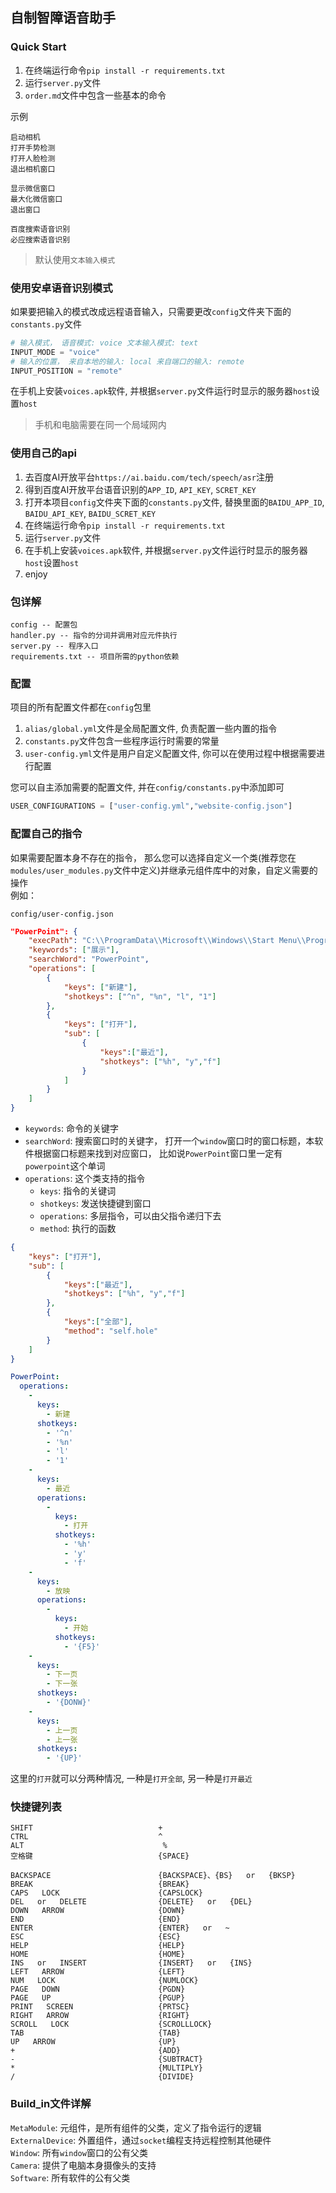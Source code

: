 ## 自制智障语音助手  

### Quick Start  
1. 在终端运行命令`pip install -r requirements.txt`
2. 运行`server.py`文件  
3. `order.md`文件中包含一些基本的命令

示例
```
启动相机
打开手势检测
打开人脸检测
退出相机窗口

显示微信窗口
最大化微信窗口
退出窗口

百度搜索语音识别
必应搜索语音识别
```

> 默认使用`文本输入模式`  

### 使用安卓语音识别模式
如果要把输入的模式改成远程语音输入，只需要更改`config`文件夹下面的`constants.py`文件
```python
# 输入模式， 语音模式: voice 文本输入模式: text
INPUT_MODE = "voice"
# 输入的位置， 来自本地的输入: local 来自端口的输入: remote
INPUT_POSITION = "remote"
```
在手机上安装`voices.apk`软件, 并根据`server.py`文件运行时显示的服务器`host`设置`host`  

> 手机和电脑需要在同一个局域网内

### 使用自己的api  
1. 去百度AI开放平台`https://ai.baidu.com/tech/speech/asr`注册  
2. 得到百度AI开放平台语音识别的`APP_ID`, `API_KEY`, `SCRET_KEY`
3. 打开本项目`config`文件夹下面的`constants.py`文件, 替换里面的`BAIDU_APP_ID`, `BAIDU_API_KEY`, `BAIDU_SCRET_KEY`
4. 在终端运行命令`pip install -r requirements.txt`
5. 运行`server.py`文件  
6. 在手机上安装`voices.apk`软件, 并根据`server.py`文件运行时显示的服务器`host`设置`host`  
7. enjoy

### 包详解  
```
config -- 配置包
handler.py -- 指令的分词并调用对应元件执行
server.py -- 程序入口  
requirements.txt -- 项目所需的python依赖  
```

### 配置  
项目的所有配置文件都在`config`包里

1. `alias/global.yml`文件是全局配置文件, 负责配置一些内置的指令  
2. `constants.py`文件包含一些程序运行时需要的常量  
3. `user-config.yml`文件是用户自定义配置文件, 你可以在使用过程中根据需要进行配置  

您可以自主添加需要的配置文件, 并在`config/constants.py`中添加即可  
```python  
USER_CONFIGURATIONS = ["user-config.yml","website-config.json"]
```

### 配置自己的指令  
如果需要配置本身不存在的指令， 那么您可以选择自定义一个类(推荐您在`modules/user_modules.py`文件中定义)并继承元组件库中的对象，自定义需要的操作  
例如：  

`config/user-config.json`
```json
"PowerPoint": {
    "execPath": "C:\\ProgramData\\Microsoft\\Windows\\Start Menu\\Programs\\PowerPoint.lnk",
    "keywords": ["展示"],
    "searchWord": "PowerPoint",
    "operations": [
        {
            "keys": ["新建"],
            "shotkeys": ["^n", "%n", "l", "1"]
        },
        {
            "keys": ["打开"],
            "sub": [
                {
                    "keys":["最近"],
                    "shotkeys": ["%h", "y","f"]
                }
            ]
        }
    ]
}
```

- `keywords`: 命令的关键字  
- `searchWord`: 搜索窗口时的关键字， 打开一个`window`窗口时的窗口标题，本软件根据窗口标题来找到对应窗口， 比如说`PowerPoint`窗口里一定有`powerpoint`这个单词  
- `operations`: 这个类支持的指令  
    - `keys`: 指令的关键词  
    - `shotkeys`: 发送快捷键到窗口  
    - `operations`: 多层指令，可以由父指令递归下去
    - `method`: 执行的函数

```json
{
    "keys": ["打开"],
    "sub": [
        {
            "keys":["最近"],
            "shotkeys": ["%h", "y","f"]
        },
        {
            "keys":["全部"],
            "method": "self.hole"
        }
    ]
}
```

```yml
PowerPoint:
  operations:
    - 
      keys:
        - 新建
      shotkeys:
        - '^n'
        - '%n'
        - 'l'
        - '1'
    - 
      keys:
        - 最近
      operations:
        - 
          keys:
            - 打开
          shotkeys:
            - '%h'
            - 'y'
            - 'f'
    - 
      keys:
        - 放映
      operations:
        - 
          keys:
            - 开始
          shotkeys:
            - '{F5}'
    -
      keys:
        - 下一页
        - 下一张
      shotkeys:
        - '{DONW}'
    -
      keys:
        - 上一页
        - 上一张
      shotkeys:
        - '{UP}'
```

这里的`打开`就可以分两种情况, 一种是`打开全部`, 另一种是`打开最近`  

### 快捷键列表  
```
SHIFT                            +      
CTRL                             ^      
ALT                               %
空格键                            {SPACE}

BACKSPACE                        {BACKSPACE}、{BS}   or   {BKSP}      
BREAK                            {BREAK}      
CAPS   LOCK                      {CAPSLOCK}      
DEL   or   DELETE                {DELETE}   or   {DEL}      
DOWN   ARROW                     {DOWN}      
END                              {END}      
ENTER                            {ENTER}   or   ~      
ESC                              {ESC}      
HELP                             {HELP}      
HOME                             {HOME}      
INS   or   INSERT                {INSERT}   or   {INS}      
LEFT   ARROW                     {LEFT}      
NUM   LOCK                       {NUMLOCK}      
PAGE   DOWN                      {PGDN}      
PAGE   UP                        {PGUP}      
PRINT   SCREEN                   {PRTSC}      
RIGHT   ARROW                    {RIGHT}      
SCROLL   LOCK                    {SCROLLLOCK}      
TAB                              {TAB}      
UP   ARROW                       {UP}     
+                                {ADD}      
-                                {SUBTRACT}      
*                                {MULTIPLY}      
/                                {DIVIDE}
```

### Build_in文件详解  

`MetaModule`: 元组件，是所有组件的父类，定义了指令运行的逻辑  
`ExternalDevice`: 外置组件，通过`socket`编程支持远程控制其他硬件  
`Window`: 所有`window`窗口的公有父类  
`Camera`: 提供了电脑本身摄像头的支持  
`Software`: 所有软件的公有父类  
